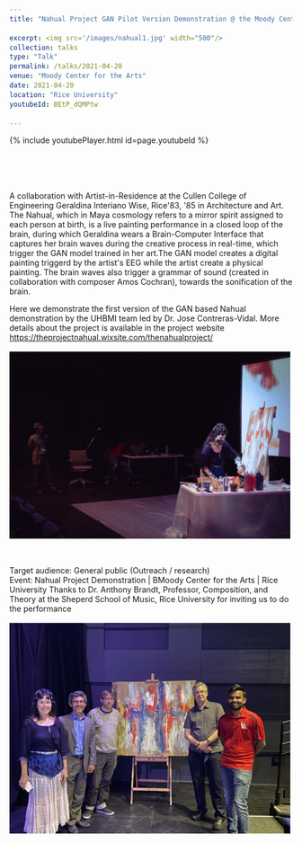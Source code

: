 ```yaml
---
title: "Nahual Project GAN Pilot Version Demonstration @ the Moody Center for the Arts"

excerpt: <img src='/images/nahual1.jpg' width="500"/>
collection: talks
type: "Talk"
permalink: /talks/2021-04-20
venue: "Moody Center for the Arts"
date: 2021-04-20
location: "Rice University"
youtubeId: BEtP_dQMPtw

---
```


{% include youtubePlayer.html id=page.youtubeId %}
<p style="font-family: Garamond; font-size:14pt; font-style:normal">


<br>


<br>


A collaboration with Artist-in-Residence at the Cullen College of Engineering Geraldina Interiano Wise, Rice'83, '85 in Architecture and Art. 
The Nahual, which in Maya cosmology refers to a mirror spirit assigned to each person at birth, is a live painting performance in a closed loop of the brain, during which Geraldina wears a Brain-Computer Interface that captures her brain waves during the creative process in real-time, which trigger the GAN model trained in her art.The GAN model creates a digital painting triggerd by the artist's EEG while the artist create a physical painting. The brain waves also trigger a grammar of sound (created in collaboration with composer Amos Cochran),  towards the sonification of the brain. 

Here we demonstrate the first version of the GAN based Nahual demonstration by the UHBMI team led by Dr. Jose Contreras-Vidal. More details about the project is available in the project website
https://theprojectnahual.wixsite.com/thenahualproject/
<br>
<br/><img src='/images/nahual2.jpg' width=500 align=center >

<br>

<br>
Target audience: General public (Outreach / research)
<br>
Event: Nahual Project Demonstration | BMoody Center for the Arts | Rice University
Thanks to Dr. Anthony Brandt, Professor, Composition, and Theory at the Sheperd School of Music, Rice University for inviting us to do the performance
<br>
<br/><img src='/images/team.JPG' width=500 align=center >

</p>
